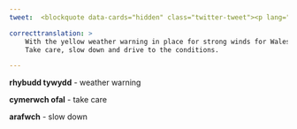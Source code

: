 ```yaml
---
tweet:  <blockquote data-cards="hidden" class="twitter-tweet"><p lang="cy" dir="ltr">⚠️Gyda’r rhybudd tywydd melyn yn ei le i gwyntoedd cryfion i Gymru heno. Rydym yn cynghori gyrrwyr i deithio’n ofalus🚗🌬️<br><br>Cymerwch ofal, arafwch a gyrrwch at yr amodau⚠️ <a href="https://t.co/7I0SF6D1uZ">pic.twitter.com/7I0SF6D1uZ</a></p>&mdash; Traffig Cymru Gogledd-Chanolbarth DiogeluCymru (@TraffigCymruG) <a href="https://twitter.com/TraffigCymruG/status/1296038016360873984?ref_src=twsrc%5Etfw">August 19, 2020</a></blockquote> <script async src="https://platform.twitter.com/widgets.js" charset="utf-8"></script>

correcttranslation: >
    With the yellow weather warning in place for strong winds for Wales tonight, we advise drivers to travel carefully.
    Take care, slow down and drive to the conditions.

---
```

**rhybudd tywydd** - weather warning

**cymerwch ofal** - take care

**arafwch** - slow down



